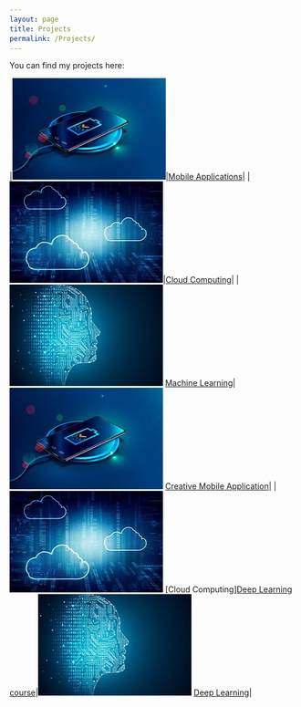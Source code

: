 ```yaml
---
layout: page
title: Projects
permalink: /Projects/
---
```


You can find my projects here:

|![Mobile Application](assets/Mobile.jpg)|[Mobile Applications](https://github.com/farshadsafavi/Android-Applications/)|
|![Cloud Computing](assets/Cloud.jpg)|[Cloud Computing](https://github.com/farshadsafavi/Cloud-Computing/)|
|![Machine Learning](assets/Machine.jpg) [Machine Learning](https://github.com/farshadsafavi/MachineLearning/)|![Mobile Application](assets/Mobile.jpg) [Creative Mobile Application](https://github.com/farshadsafavi/Android-Applications/)|
|![Cloud Computing](assets/Cloud.jpg) [Cloud Computing][Deep Learning course](https://github.com/farshadsafavi/deep-learning-v2-pytorch)|![Machine Learning](assets/Machine.jpg) [Deep Learning](https://github.com/farshadsafavi/DeepLearning/)|
